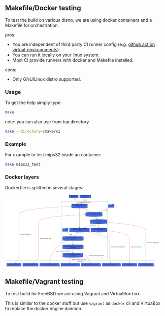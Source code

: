 ## Makefile/Docker testing
To test the build on various distro, we are using docker containers and a Makefile for orchestration.

pros:
* You are independent of third party CI runner config
  (e.g. [github action virtual-environnments](https://github.com/actions/virtual-environments)).
* You can run it locally on your linux system.
* Most CI provide runners with docker and Makefile installed.

cons:
* Only GNU/Linux distro supported.

### Usage
To get the help simply type:
```sh
make
```

note: you can also use from top directory
```sh
make --directory=cmake/ci
```

### Example
For example to test mips32 inside an container:
```sh
make mips32_test
```

### Docker layers
Dockerfile is splitted in several stages.

![docker](doc/docker.svg)


## Makefile/Vagrant testing
To test build for FreeBSD we are using Vagrant and VirtualBox box.

This is similar to the docker stuff but use `vagrant` as `docker` cli and
VirtuaBox to replace the docker engine daemon.
